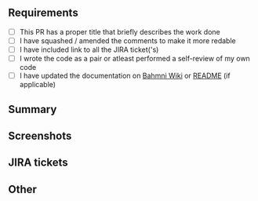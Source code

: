 ## Requirements

- [ ] This PR has a proper title that briefly describes the work done
- [ ] I have squashed / amended the comments to make it more redable
- [ ] I have included link to all the JIRA ticket('s)
- [ ] I wrote the code as a pair or atleast performed a self-review of my own code
- [ ] I have updated the documentation on [Bahmni Wiki](https://bahmni.atlassian.net/wiki/spaces/BAH/overview) or [README](https://github.com/Bahmni/bahmni-metabase/blob/main/README.md) (if applicable)

## Summary
<!-- Please describe what problems your PR addresses. -->

## Screenshots
<!-- Required if you are making UI changes. -->

## JIRA tickets
<!-- Paste the link to the Jira ticket here if one exists. -->
<!-- https://bahmni.atlassian.net/browse/BAH-1940 -->

## Other
<!-- Anything not covered above -->